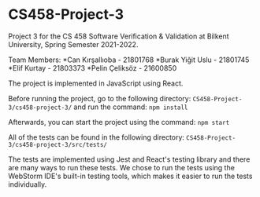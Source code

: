 # CS458-Project-3

Project 3 for the CS 458 Software Verification & Validation at Bilkent University, Spring Semester 2021-2022.

Team Members:
*Can Kırşallıoba - 21801768
*Burak Yiğit Uslu - 21801745
*Elif Kurtay - 21803373
*Pelin Çeliksöz - 21600850

The project is implemented in JavaScript using React.

Before running the project, go to the following directory:
```CS458-Project-3/cs458-project-3/```
and run the command:
```npm install```

Afterwards, you can start the project using the command:
```npm start```

All of the tests can be found in the following directory:
```CS458-Project-3/cs458-project-3/src/tests/```

The tests are implemented using Jest and React's testing library and there are many ways to run these tests. We chose to run the tests using the WebStorm IDE's built-in testing tools, which makes it easier to run the tests individually.

